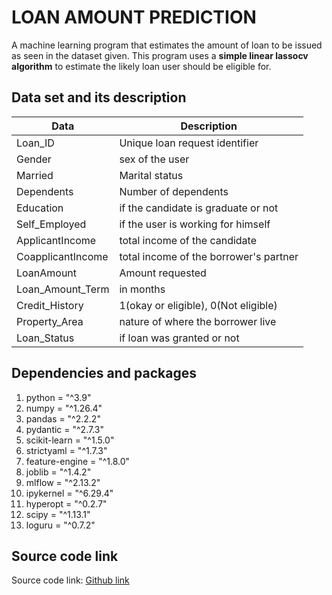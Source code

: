 # LOAN AMOUNT PREDICTION  

A machine learning program that estimates the amount of loan to be issued as seen in the dataset given. This program uses a **simple linear lassocv algorithm** to estimate the likely loan user should be eligible for.  

## Data set and its description  

| Data              | Description                            |
|-------------------|----------------------------------------|
| Loan_ID           | Unique loan request identifier         |
| Gender            | sex of the user                        |
| Married           | Marital status                         |
| Dependents        | Number of dependents                   |
| Education         | if the candidate is graduate or not    |
| Self_Employed     | if the user is working for himself     |
| ApplicantIncome   | total income of the candidate          |
| CoapplicantIncome | total income of the borrower's partner |
| LoanAmount        | Amount requested                       |
| Loan_Amount_Term  | in months                              |
| Credit_History    | 1(okay or eligible), 0(Not eligible)   |
| Property_Area     | nature of where the borrower live      |
| Loan_Status       | if loan was granted or not             |

## Dependencies and packages  

1. python = "^3.9"
2. numpy = "^1.26.4"
3. pandas = "^2.2.2"
4. pydantic = "^2.7.3"
5. scikit-learn = "^1.5.0"
6. strictyaml = "^1.7.3"
7. feature-engine = "^1.8.0"
8. joblib = "^1.4.2"
9. mlflow = "^2.13.2"
10. ipykernel = "^6.29.4"
11. hyperopt = "^0.2.7"
12. scipy = "^1.13.1"
13. loguru = "^0.7.2"

## Source code link  

Source code link:
[Github link](https://github.com/chibuikeeugene/loan-amount-prediction.git)